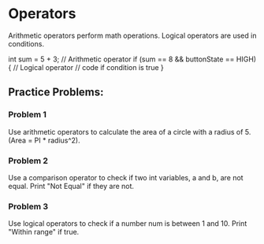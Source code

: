 # Operators

Arithmetic operators perform math operations. Logical operators are used in conditions.

int sum = 5 + 3; // Arithmetic operator
if (sum == 8 && buttonState == HIGH) { // Logical operator
// code if condition is true
}

## Practice Problems:

### Problem 1

Use arithmetic operators to calculate the area of a circle with a radius of 5. (Area = PI \* radius^2).

### Problem 2

Use a comparison operator to check if two int variables, a and b, are not equal. Print "Not Equal" if they are not.

### Problem 3

Use logical operators to check if a number num is between 1 and 10. Print "Within range" if true.
